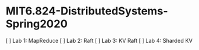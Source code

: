 # MIT6.824-DistributedSystems-Spring2020
[ ] Lab 1: MapReduce
[ ] Lab 2: Raft
[ ] Lab 3: KV Raft
[ ] Lab 4: Sharded KV
